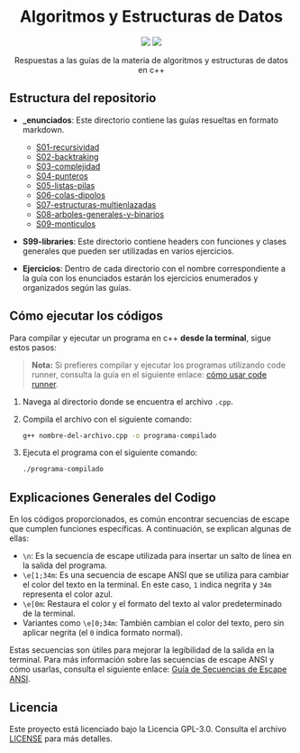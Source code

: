<h1 align="center">Algoritmos y Estructuras de Datos</h1>

<p align="center">
<a href="#estructura-del-repositorio"><img src="https://img.shields.io/badge/estructura-BD93F9?style=for-the-badge"></a>
<a href="#explicaciones-generales-del-codigo"><img src="https://img.shields.io/badge/explicaciones%20generales-BD93F9?style=for-the-badge"></a>
</p>

<p align="center">Respuestas a las guías de la materia de algoritmos y estructuras de datos en c++</p>

## Estructura del repositorio

- **_enunciados**: Este directorio contiene las guías resueltas en formato markdown.

    - [S01-recursividad](./_enunciados/S01-recursividad.md)
    - [S02-backtraking](./_enunciados/S02-backtraking.md)
    - [S03-complejidad](./_enunciados/S03-complejidad.md)
    - [S04-punteros](./_enunciados/S04-punteros.md)
    - [S05-listas-pilas](./_enunciados/S05-listas-pilas.md)
    - [S06-colas-dipolos](./_enunciados/s06-colas-dipolos.md)
    - [S07-estructuras-multienlazadas](./_enunciados/s07-estructuras-multienlazadas.md)
    - [S08-arboles-generales-y-binarios](./_enunciados/s08-arboles-generales-y-binarios.md)
    - [S09-monticulos](./_enunciados/s09-monticulos.md)

- **S99-libraries**: Este directorio contiene headers con funciones y clases generales que pueden ser utilizadas en varios ejercicios.

- **Ejercicios**: Dentro de cada directorio con el nombre correspondiente a la guía con los enunciados estarán los ejercicios enumerados y organizados según las guías.

## Cómo ejecutar los códigos

Para compilar y ejecutar un programa en c++ **desde la terminal**, sigue estos pasos:

> **Nota:**
> Si prefieres compilar y ejecutar los programas utilizando code runner, consulta la guía en el siguiente enlace: [cómo usar code runner](https://example.com/code-runner-guide).

1. Navega al directorio donde se encuentra el archivo `.cpp`.
2. Compila el archivo con el siguiente comando:

    ```bash
    g++ nombre-del-archivo.cpp -o programa-compilado
    ```

3. Ejecuta el programa con el siguiente comando:

    ```bash
    ./programa-compilado
    ```

## Explicaciones Generales del Codigo

En los códigos proporcionados, es común encontrar secuencias de escape que cumplen funciones específicas. A continuación, se explican algunas de ellas:

- `\n`: Es la secuencia de escape utilizada para insertar un salto de línea en la salida del programa.
- `\e[1;34m`: Es una secuencia de escape ANSI que se utiliza para cambiar el color del texto en la terminal. En este caso, `1` indica negrita y `34m` representa el color azul.
- `\e[0m`: Restaura el color y el formato del texto al valor predeterminado de la terminal.
- Variantes como `\e[0;34m`: También cambian el color del texto, pero sin aplicar negrita (el `0` indica formato normal).

Estas secuencias son útiles para mejorar la legibilidad de la salida en la terminal. Para más información sobre las secuencias de escape ANSI y cómo usarlas, consulta el siguiente enlace: [Guía de Secuencias de Escape ANSI](https://es.wikipedia.org/wiki/C%C3%B3digo_escape_ANSI).

## Licencia

Este proyecto está licenciado bajo la Licencia GPL-3.0. Consulta el archivo [LICENSE](LICENSE) para más detalles.
